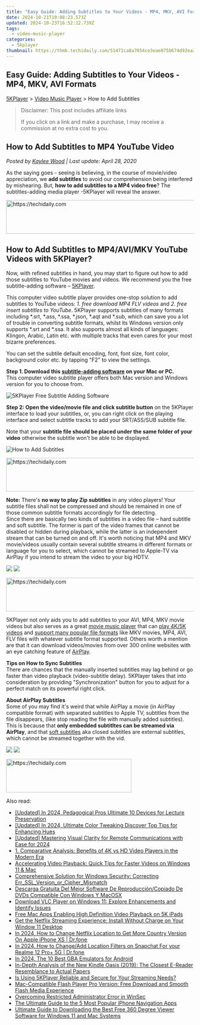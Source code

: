 ```yaml
---
title: "Easy Guide: Adding Subtitles to Your Videos - MP4, MKV, AVI Formats"
date: 2024-10-21T19:08:23.573Z
updated: 2024-10-23T16:52:12.739Z
tags:
  - video-music-player
categories:
  - 5kplayer
thumbnail: https://thmb.techidaily.com/51471ca8a7054ce3eae075b674d92ea208c6509841b94168b4ee14b78abb841b.jpg
---
```


## Easy Guide: Adding Subtitles to Your Videos - MP4, MKV, AVI Formats

[5KPlayer](https://tools.techidaily.com/5kplayer/products/) \> [Video Music Player](https://tools.techidaily.com/5kplayer/video-music-player/) \> How to Add Subtitles

>  Disclaimer: This post includes affiliate links
>
>  If you click on a link and make a purchase, I may receive a commission at no extra cost to you.
>

## How to Add Subtitles to MP4 YouTube Video

 _Posted by [Kaylee Wood](https://www.quora.com/profile/Amanda-Hu-21) | Last update: April 28, 2020_

As the saying goes - seeing is believing, in the course of movie/video appreciation, we **add subtitles** to avoid our comprehension being interfered by mishearing. But, **how to add subtitles to a MP4 video free**? The subtitles-adding media player -5KPlayer will reveal the answer.

<!-- affiliate ads begin -->
<a href="https://unicoeye.pxf.io/c/5597632/2148774/18498" target="_top" id="2148774">
  <img src="//a.impactradius-go.com/display-ad/18498-2148774" border="0" alt="https://techidaily.com" width="728" height="90"/>
</a>
<img height="0" width="0" src="https://unicoeye.pxf.io/i/5597632/2148774/18498" style="position:absolute;visibility:hidden;" border="0" />
<!-- affiliate ads end -->

## How to Add Subtitles to MP4/AVI/MKV YouTube Videos with 5KPlayer?

Now, with refined subtitles in hand, you may start to figure out how to add those subtitles to YouTube movies and videos. We recommend you the free subtitle-adding software – [5KPlayer](https://tools.techidaily.com/5kplayer/products/).

This computer video subtitle player provides one-stop solution to add subtitles to YouTube videos: _1\. free download MP4 FLV videos_ and _2\. free insert subtitles to YouTube_. 5KPlayer supports subtitles of many formats including \*.srt, \*.ass, \*.ssa, \*.json, \*.aqt and \*.sub, which can save you a lot of trouble in converting subtitle formats, whilst its Windows version only supports \*.srt and \*.ssa. It also supports almost all kinds of languages: Klingon, Arabic, Latin etc. with multiple tracks that even cares for your most bizarre preferences. 

You can set the subtile default encoding, font, font size, font color, background color etc. by tapping "F2" to view the settings.

**Step 1\. Download this [subtitle-adding software](https://tools.techidaily.com/5kplayer/video-music-player/) on your Mac or PC.**   
 This computer video subtitle player offers both Mac version and Windows version for you to choose from.

![5KPlayer Free Subtitle Adding Software](https://www.5kplayer.com/video-music-player/img/5kp-ui.jpg) 

**Step 2: Open the video/movie file and click subtitle button** on the 5KPlayer interface to load your subtitles, or, you can right click on the playing interface and select subtitle tracks to add your SRT/ASS/SUB subtitle file.

Note that your **subtitle file should be placed under the same folder of your video** otherwise the subtitle won't be able to be displayed. 

![How to Add Subtitles](https://www.5kplayer.com/video-music-player/img/5kplayer-how-to-add-subtitles-zjy-0420002.jpg) 

<!-- affiliate ads begin -->
<a href="https://ephamedtechinc.pxf.io/c/5597632/2137202/26400" target="_top" id="2137202">
  <img src="//a.impactradius-go.com/display-ad/26400-2137202" border="0" alt="https://techidaily.com" width="728" height="90"/>
</a>
<img height="0" width="0" src="https://ephamedtechinc.pxf.io/i/5597632/2137202/26400" style="position:absolute;visibility:hidden;" border="0" />
<!-- affiliate ads end -->

**Note:** There's **no way to play Zip subtitles** in any video players! Your subtitle files shall not be compressed and should be remained in one of those common subtitle formats accordingly for file detecting.  
 Since there are basically two kinds of subtitles in a video file – hard subtitle and soft subtitle. The former is part of the video frames that cannot be disabled or hidden during playback, while the latter is an independent stream that can be turned on and off. It's worth noticing that MP4 and MKV movie/videos usually contain several subtitle streams in different formats or language for you to select, which cannot be streamed to Apple-TV via AirPlay if you intend to stream the video to your big HDTV.

[![](https://www.5kplayer.com/video-music-player/../button/freedownwhitewin.png)](https://tools.techidaily.com/5kplayer/products/) [![](https://www.5kplayer.com/video-music-player/../button/freedownbackmac.png)](https://tools.techidaily.com/5kplayer/products/) 

<!-- affiliate ads begin -->
<a href="https://appsumo.8odi.net/c/5597632/2112008/7443" target="_top" id="2112008">
  <img src="//a.impactradius-go.com/display-ad/7443-2112008" border="0" alt="https://techidaily.com" width="728" height="90"/>
</a>
<img height="0" width="0" src="https://appsumo.8odi.net/i/5597632/2112008/7443" style="position:absolute;visibility:hidden;" border="0" />
<!-- affiliate ads end -->

5KPlayer not only aids you to add subtitles to your AVI, MP4, MKV movie videos but also serves as a great [movie music player](https://tools.techidaily.com/5kplayer/video-music-player/) that can [play 4K/5K videos](https://tools.techidaily.com/5kplayer/video-music-player/) and [support many popular file formats](https://tools.techidaily.com/5kplayer/video-music-player/) like MKV movies, MP4, AVI, FLV files with whatever subtitle format supported. Others worth a mention are that it can download videos/movies from over 300 online websites with an eye catching feature of [AirPlay](https://tools.techidaily.com/5kplayer/airplay/).

**Tips on How to Sync Subtitles**  
There are chances that the manually inserted subtitles may lag behind or go faster than video playback (video-subtitle delay). 5KPlayer takes that into consideration by providing "Synchronization" button for you to adjust for a perfect match on its powerful right click.

 **About AirPlay Subtitles**  
 Some of you may find it's weird that while AirPlay a movie (in AirPlay compatible format) with separated subtitles to Apple TV, subtitles from the file disappears, (like stop reading the file with manually added subtitles). This is because that **only embedded subtitltes can be streamed via AirPlay**, and that [soft subtitles](https://en.wikipedia.org/wiki/Subtitle%5F%28captioning%29) aka closed subtitles are external subtitles, which cannot be streamed together with the vid.

[![](https://www.5kplayer.com/video-music-player/../button/freedownwhitewin.png)](https://tools.techidaily.com/5kplayer/products/) [![](https://www.5kplayer.com/video-music-player/../button/freedownbackmac.png)](https://tools.techidaily.com/5kplayer/products/)

<!-- affiliate ads begin -->
<a href="https://aligracehair.sjv.io/c/5597632/2135372/19272" target="_top" id="2135372">
  <img src="//a.impactradius-go.com/display-ad/19272-2135372" border="0" alt="https://techidaily.com" width="336" height="90"/>
</a>
<img height="0" width="0" src="https://aligracehair.sjv.io/i/5597632/2135372/19272" style="position:absolute;visibility:hidden;" border="0" />
<!-- affiliate ads end -->

<ins class="adsbygoogle"
     style="display:block"
     data-ad-format="autorelaxed"
     data-ad-client="ca-pub-7571918770474297"
     data-ad-slot="1223367746"></ins>

<ins class="adsbygoogle"
     style="display:block"
     data-ad-client="ca-pub-7571918770474297"
     data-ad-slot="8358498916"
     data-ad-format="auto"
     data-full-width-responsive="true"></ins>

<span class="atpl-alsoreadstyle">Also read:</span>
<div><ul>
<li><a href="https://visual-screen-recording.techidaily.com/updated-in-2024-pedagogical-pros-ultimate-10-devices-for-lecture-preservation/"><u>[Updated] In 2024, Pedagogical Pros Ultimate 10 Devices for Lecture Preservation</u></a></li>
<li><a href="https://vp-tips.techidaily.com/updated-in-2024-ultimate-color-tweaking-discover-top-tips-for-enhancing-hues/"><u>[Updated] In 2024, Ultimate Color Tweaking Discover Top Tips for Enhancing Hues</u></a></li>
<li><a href="https://screen-capture.techidaily.com/updated-mastering-visual-clarity-for-remote-communications-with-ease-for-2024/"><u>[Updated] Mastering Visual Clarity for Remote Communications with Ease for 2024</u></a></li>
<li><a href="https://video-ai-editor.techidaily.com/1-comparative-analysis-benefits-of-4k-vs-hd-video-players-in-the-modern-era/"><u>1. Comparative Analysis: Benefits of 4K vs HD Video Players in the Modern Era</u></a></li>
<li><a href="https://video-ai-editor.techidaily.com/accelerating-video-playback-quick-tips-for-faster-videos-on-windows-11-and-mac/"><u>Accelerating Video Playback: Quick Tips for Faster Videos on Windows 11 & Mac</u></a></li>
<li><a href="https://techidaily.com/comprehensive-solution-for-windows-security-correcting-errsslversionorciphermismatch/"><u>Comprehensive Solution for Windows Security: Correcting Err_SSL_Version_or_Cipher_Mismatch</u></a></li>
<li><a href="https://video-ai-editor.techidaily.com/descarga-gratuita-del-mejor-software-de-reproduccioncopiado-de-dvds-compatible-con-windows-y-macosx/"><u>Descarga Gratuita Del Mejor Software De Reproducción/Copiado De DVDs Compatible Con Windows Y MacOSX</u></a></li>
<li><a href="https://video-ai-editor.techidaily.com/download-vlc-player-on-windows-11-explore-enhancements-and-identify-issues/"><u>Download VLC Player on Windows 11: Explore Enhancements and Identify Issues</u></a></li>
<li><a href="https://video-ai-editor.techidaily.com/free-mac-apps-enabling-high-definition-video-playback-on-5k-ipads/"><u>Free Mac Apps Enabling High Definition Video Playback on 5K iPads</u></a></li>
<li><a href="https://video-ai-editor.techidaily.com/get-the-netflix-streaming-experience-install-without-charge-on-your-window-11-desktop/"><u>Get the Netflix Streaming Experience: Install Without Charge on Your Window 11 Desktop</u></a></li>
<li><a href="https://review-topics.techidaily.com/in-2024-how-to-change-netflix-location-to-get-more-country-version-on-apple-iphone-xs-drfone-by-drfone-virtual-ios/"><u>In 2024, How to Change Netflix Location to Get More Country Version On Apple iPhone XS | Dr.fone</u></a></li>
<li><a href="https://location-social.techidaily.com/in-2024-how-to-changeadd-location-filters-on-snapchat-for-your-realme-12-proplus-5g-drfone-by-drfone-virtual-android/"><u>In 2024, How to Change/Add Location Filters on Snapchat For your Realme 12 Pro+ 5G | Dr.fone</u></a></li>
<li><a href="https://on-screen-recording.techidaily.com/in-2024-the-10-best-gba-emulators-for-android/"><u>In 2024, The 10 Best GBA Emulators for Android</u></a></li>
<li><a href="https://buynow-info.techidaily.com/in-depth-analysis-of-the-new-kindle-oasis-2019-the-closest-e-reader-resemblance-to-actual-papers/"><u>In-Depth Analysis of the New Kindle Oasis (2019): The Closest E-Reader Resemblance to Actual Papers</u></a></li>
<li><a href="https://video-ai-editor.techidaily.com/is-using-5kplayer-reliable-and-secure-for-your-streaming-needs/"><u>Is Using 5KPlayer Reliable and Secure for Your Streaming Needs?</u></a></li>
<li><a href="https://video-ai-editor.techidaily.com/mac-compatible-flash-player-pro-version-free-download-and-smooth-flash-media-experience/"><u>Mac-Compatible Flash Player Pro Version: Free Download and Smooth Flash Media Experience</u></a></li>
<li><a href="https://win11.techidaily.com/overcoming-restricted-administrator-error-in-winsec/"><u>Overcoming Restricted Administrator Error in WinSec</u></a></li>
<li><a href="https://techtrends.techidaily.com/the-ultimate-guide-to-the-5-most-popular-iphone-navigation-apps/"><u>The Ultimate Guide to the 5 Most Popular iPhone Navigation Apps</u></a></li>
<li><a href="https://video-ai-editor.techidaily.com/ultimate-guide-to-downloading-the-best-free-360-degree-viewer-software-for-windows-11-and-mac-systems/"><u>Ultimate Guide to Downloading the Best Free 360 Degree Viewer Software for Windows 11 and Mac Systems</u></a></li>
</ul></div>

